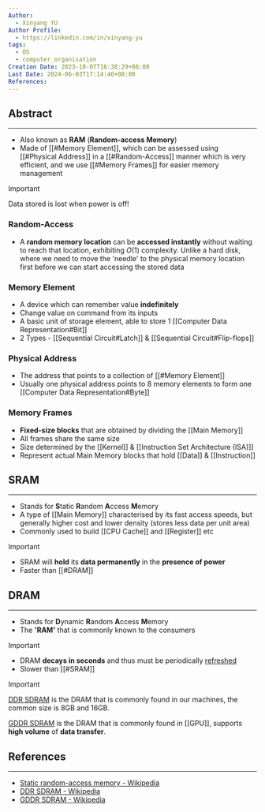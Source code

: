 ```yaml
---
Author:
  - Xinyang YU
Author Profile:
  - https://linkedin.com/in/xinyang-yu
tags:
  - OS
  - computer_organisation
Creation Date: 2023-10-07T16:38:29+08:00
Last Date: 2024-06-03T17:14:46+08:00
References: 
---
```

## Abstract
---
- Also known as **RAM** (**Random-access Memory**)
- Made of [[#Memory Element]], which can be assessed using [[#Physical Address]] in a [[#Random-Access]] manner which is very efficient, and we use [[#Memory Frames]] for easier memory management 

>[!important]
> Data stored is lost when power is off!


### Random-Access
- A **random memory location** can be **accessed instantly** without waiting to reach that location, exhibiting $O(1)$ complexity. Unlike a hard disk, where we need to move the 'needle' to the physical memory location first before we can start accessing the stored data
### Memory Element
- A device which can remember value **indefinitely**
- Change value on command from its inputs
- A basic unit of storage element, able to store 1 [[Computer Data Representation#Bit]]
- 2 Types - [[Sequential Circuit#Latch]] & [[Sequential Circuit#Flip-flops]]

### Physical Address
- The address that points to a collection of [[#Memory Element]]
- Usually one physical address points to 8 memory elements to form one [[Computer Data Representation#Byte]]

### Memory Frames
- **Fixed-size blocks** that are obtained by dividing the [[Main Memory]]
- All frames share the same size 
- Size determined by the [[Kernel]] & [[Instruction Set Architecture (ISA)]]
- Represent actual Main Memory blocks that hold [[Data]] & [[Instruction]]


## SRAM
---
- Stands for **S**tatic **R**andom **A**ccess **M**emory
- A type of [[Main Memory]] characterised by its fast access speeds, but generally higher cost and lower density (stores less data per unit area)
- Commonly used to build [[CPU Cache]] and [[Register]] etc

>[!important]
> - SRAM will **hold** its **data permanently** in the **presence of power**
> - Faster than [[#DRAM]]

## DRAM
---
- Stands for **D**ynamic **R**andom **A**ccess **M**emory
- The **'RAM'** that is commonly known to the consumers 

>[!important]
> - DRAM **decays in seconds** and thus must be periodically [refreshed](https://en.wikipedia.org/wiki/Memory_refresh "Memory refresh")
> - Slower than [[#SRAM]]

>[!important]
> [DDR SDRAM](https://en.wikipedia.org/wiki/DDR_SDRAM) is the DRAM that is commonly found in our machines, the common size is 8GB and 16GB.
> 
> [GDDR SDRAM](https://en.wikipedia.org/wiki/GDDR_SDRAM) is the DRAM that is commonly found in [[GPU]], supports **high volume** of **data transfer**.

## References
---
- [Static random-access memory - Wikipedia](https://en.wikipedia.org/wiki/Static_random-access_memory)
- [DDR SDRAM - Wikipedia](https://en.wikipedia.org/wiki/DDR_SDRAM)
- [GDDR SDRAM - Wikipedia](https://en.wikipedia.org/wiki/GDDR_SDRAM)